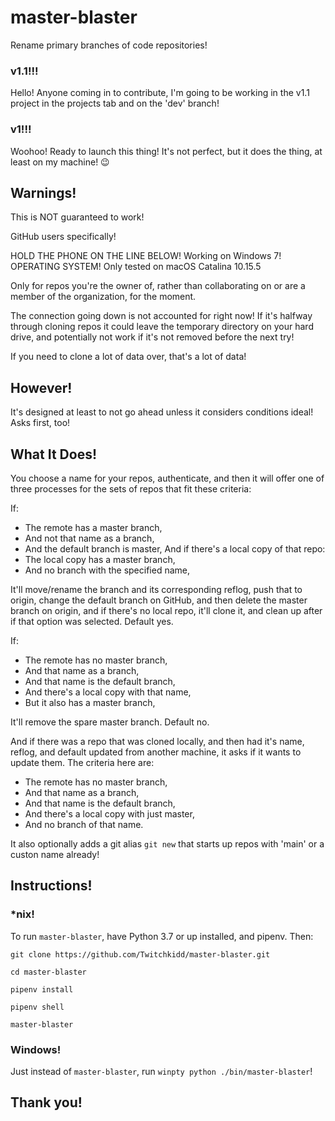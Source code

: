 # master-blaster

Rename primary branches of code repositories!

### v1.1!!!

Hello! Anyone coming in to contribute, I'm going to be working in the v1.1 project in the projects tab and on the 'dev' branch!

### v1!!!

Woohoo! Ready to launch this thing! It's not perfect, but it does the thing, at least on my machine! 😉

## Warnings!

This is NOT guaranteed to work!

GitHub users specifically!

HOLD THE PHONE ON THE LINE BELOW! Working on Windows 7!
OPERATING SYSTEM! Only tested on macOS Catalina 10.15.5

Only for repos you're the owner of, rather than collaborating on or are a member of the organization, for the moment.

The connection going down is not accounted for right now! If it's halfway through cloning repos it could leave the temporary directory on your hard drive, and potentially not work if it's not removed before the next try!

If you need to clone a lot of data over, that's a lot of data!

## However!

It's designed at least to not go ahead unless it considers conditions ideal! Asks first, too!

## What It Does!

You choose a name for your repos, authenticate, and then it will offer one of three processes for the sets of repos that fit these criteria:

If:

- The remote has a master branch,
- And not that name as a branch,
- And the default branch is master,
  And if there's a local copy of that repo:
- The local copy has a master branch,
- And no branch with the specified name,

It'll move/rename the branch and its corresponding reflog, push that to origin, change the default branch on GitHub, and then delete the master branch on origin, and if there's no local repo, it'll clone it, and clean up after if that option was selected. Default yes.

If:

- The remote has no master branch,
- And that name as a branch,
- And that name is the default branch,
- And there's a local copy with that name,
- But it also has a master branch,

It'll remove the spare master branch. Default no.

And if there was a repo that was cloned locally, and then had it's name, reflog, and default updated from another machine, it asks if it wants to update them. The criteria here are:

- The remote has no master branch,
- And that name as a branch,
- And that name is the default branch,
- And there's a local copy with just master,
- And no branch of that name.

It also optionally adds a git alias `git new` that starts up repos with 'main' or a custon name already!

## Instructions!

### *nix!

To run `master-blaster`, have Python 3.7 or up installed, and pipenv. Then:

`git clone https://github.com/Twitchkidd/master-blaster.git`

`cd master-blaster`

`pipenv install`

`pipenv shell`

`master-blaster`

### Windows!

Just instead of `master-blaster`, run `winpty python ./bin/master-blaster`!

## Thank you!
